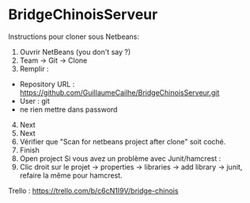 # BridgeChinoisServeur
Instructions pour cloner sous Netbeans:
1) Ouvrir NetBeans (you don't say ?)
2) Team -> Git -> Clone
3) Remplir : 
  - Repository URL : https://github.com/GuillaumeCailhe/BridgeChinoisServeur.git
  - User : git
  - ne rien mettre dans password
4) Next
5) Next
6) Vérifier que "Scan for netbeans project after clone" soit coché.
7) Finish
8) Open project
Si vous avez un problème avec Junit/hamcrest :
9) Clic droit sur le projet -> properties -> libraries -> add library -> junit, refaire la même pour hamcrest.

Trello :
https://trello.com/b/c6cN1I9V/bridge-chinois
